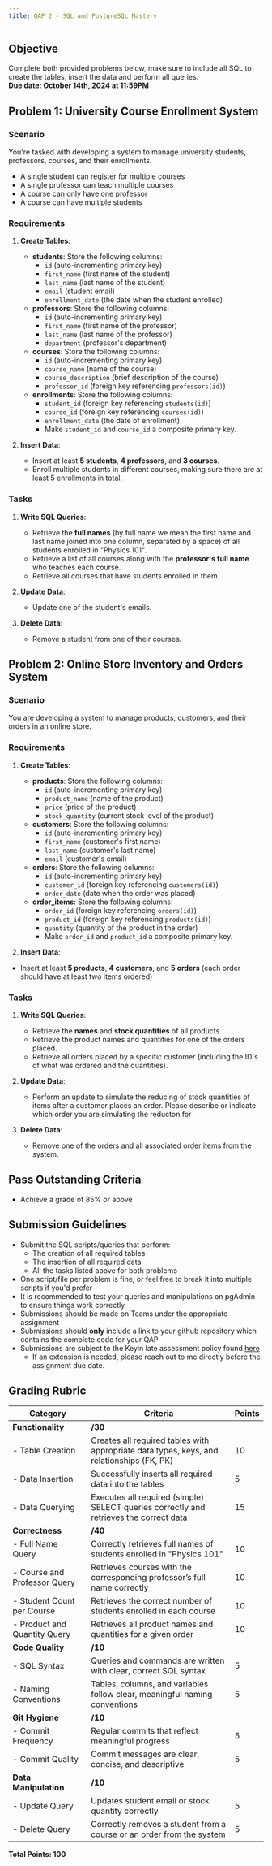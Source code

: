 ```yaml
---
title: QAP 2 - SQL and PostgreSQL Mastery
---
```


## Objective
Complete both provided problems below, make sure to include all SQL to create the tables, insert the data and perform all queries.  
**Due date: October 14th, 2024 at 11:59PM**

## Problem 1: University Course Enrollment System

### Scenario
You're tasked with developing a system to manage university students, professors, courses, and their enrollments.
  - A single student can register for multiple courses
  - A single professor can teach multiple courses
  - A course can only have one professor
  - A course can have multiple students

### Requirements
1. **Create Tables**:
    - **students**: Store the following columns:
      - `id` (auto-incrementing primary key)
      - `first_name` (first name of the student)
      - `last_name` (last name of the student)
      - `email` (student email)
      - `enrollment_date` (the date when the student enrolled)
    - **professors**: Store the following columns:
      - `id` (auto-incrementing primary key)
      - `first_name` (first name of the professor)
      - `last_name` (last name of the professor)
      - `department` (professor's department)
    - **courses**: Store the following columns:
      - `id` (auto-incrementing primary key)
      - `course_name` (name of the course)
      - `course_description` (brief description of the course)
      - `professor_id` (foreign key referencing `professors(id)`)
    - **enrollments**: Store the following columns:
      - `student_id` (foreign key referencing `students(id)`)
      - `course_id` (foreign key referencing `courses(id)`)
      - `enrollment_date` (the date of enrollment)
      - Make `student_id` and `course_id` a composite primary key.

2. **Insert Data**:
    - Insert at least **5 students**, **4 professors**, and **3 courses**.
    - Enroll multiple students in different courses, making sure there are at least 5 enrollments in total.

### Tasks
1. **Write SQL Queries**:
    - Retrieve the **full names** (by full name we mean the first name and last name joined into one column, separated by a space) of all students enrolled in "Physics 101".
    - Retrieve a list of all courses along with the **professor's full name** who teaches each course.
    - Retrieve all courses that have students enrolled in them.
   
2. **Update Data**:
    - Update one of the student's emails.

3. **Delete Data**:
    - Remove a student from one of their courses.

## Problem 2: Online Store Inventory and Orders System

### Scenario
You are developing a system to manage products, customers, and their orders in an online store.

### Requirements
1. **Create Tables**:
    - **products**: Store the following columns:
      - `id` (auto-incrementing primary key)
      - `product_name` (name of the product)
      - `price` (price of the product)
      - `stock_quantity` (current stock level of the product)
    - **customers**: Store the following columns:
      - `id` (auto-incrementing primary key)
      - `first_name` (customer's first name)
      - `last_name` (customer's last name)
      - `email` (customer's email)
    - **orders**: Store the following columns:
      - `id` (auto-incrementing primary key)
      - `customer_id` (foreign key referencing `customers(id)`)
      - `order_date` (date when the order was placed)
    - **order_items**: Store the following columns:
      - `order_id` (foreign key referencing `orders(id)`)
      - `product_id` (foreign key referencing `products(id)`)
      - `quantity` (quantity of the product in the order)
      - Make `order_id` and `product_id` a composite primary key.

2. **Insert Data**:
  - Insert at least **5 products**, **4 customers**, and **5 orders** (each order should have at least two items ordered)

### Tasks
1. **Write SQL Queries**:
    - Retrieve the **names** and **stock quantities** of all products.
    - Retrieve the product names and quantities for one of the orders placed.
    - Retrieve all orders placed by a specific customer (including the ID's of what was ordered and the quantities).
   
2. **Update Data**:
    - Perform an update to simulate the reducing of stock quantities of items after a customer places an order. Please describe or indicate which order you are simulating the reducton for

3. **Delete Data**:
    - Remove one of the orders and all associated order items from the system.

## Pass Outstanding Criteria
- Achieve a grade of 85% or above

## Submission Guidelines
- Submit the SQL scripts/queries that perform:
  - The creation of all required tables
  - The insertion of all required data
  - All the tasks listed above for both problems
- One script/file per problem is fine, or feel free to break it into multiple scripts if you'd prefer
- It is recommended to test your queries and manipulations on pgAdmin to ensure things work correctly
- Submissions should be made on Teams under the appropriate assignment
- Submissions should **only** include a link to your github repository which contains the complete code for your QAP
- Submissions are subject to the Keyin late assessment policy found [here](https://keyincollege289.sharepoint.com/:b:/s/FullstasckJavascript-S3Sept.2024-Dec.2024912/EYwpucIvncpDoR94yNj3fOkB0CsE4c0IZ53Kqov0BumSAA?e=7N9ZfR)
  - If an extension is needed, please reach out to me directly before the assignment due date.

## Grading Rubric

| Category                         | Criteria                                                                                        | Points |
|----------------------------------|-------------------------------------------------------------------------------------------------|--------|
| **Functionality**                | **/30**                                                                                         |        |
| - Table Creation                 | Creates all required tables with appropriate data types, keys, and relationships (FK, PK)       | 10     |
| - Data Insertion                 | Successfully inserts all required data into the tables                                          | 5     |
| - Data Querying                  | Executes all required (simple) SELECT queries correctly and retrieves the correct data          | 15     |
| **Correctness**                  | **/40**                                                                                         |        |
| - Full Name Query                | Correctly retrieves full names of students enrolled in "Physics 101"                            | 10     |
| - Course and Professor Query     | Retrieves courses with the corresponding professor’s full name correctly                        | 10     |
| - Student Count per Course       | Retrieves the correct number of students enrolled in each course                                | 10     |
| - Product and Quantity Query     | Retrieves all product names and quantities for a given order                                    | 10     |
| **Code Quality**                 | **/10**                                                                                         |        |
| - SQL Syntax                     | Queries and commands are written with clear, correct SQL syntax                                 | 5     |
| - Naming Conventions             | Tables, columns, and variables follow clear, meaningful naming conventions                      | 5      |
| **Git Hygiene**                  | **/10**                                                                                         |        |
| - Commit Frequency               | Regular commits that reflect meaningful progress                                                | 5      |
| - Commit Quality                 | Commit messages are clear, concise, and descriptive                                             | 5      |
| **Data Manipulation**            | **/10**                                                                                         |        |
| - Update Query                   | Updates student email or stock quantity correctly                                               | 5      |
| - Delete Query                   | Correctly removes a student from a course or an order from the system                           | 5      |

**Total Points: 100**
